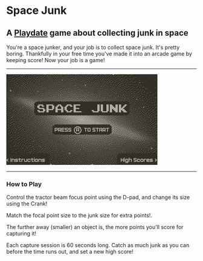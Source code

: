 # Space Junk

## A [Playdate](play.date) game about collecting junk in space

You're a space junker, and your job is to collect space junk.  It's pretty boring.  Thankfully in your free time  you've made it into an arcade game by keeping score!  Now your job is a game!

---

![Gameplay Preview](https://raw.githubusercontent.com/jr0dsgarage/SpaceJunk/refs/heads/main/renders/starjunk_preview.gif)

---

### How to Play

Control the tractor beam focus point using the D-pad, and change its size using the Crank! 

Match the focal point size to the junk size for extra points!.

The further away (smaller) an object is, the more points you'll score for capturing it!

Each capture session is 60 seconds long.  Catch as much junk as you can before the time runs out, and set a new high score!
